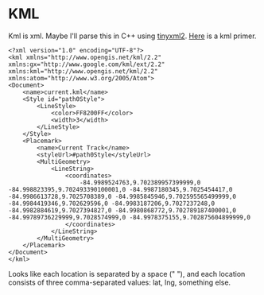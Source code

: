 # KML

Kml is xml. Maybe I'll parse this in C++ using [tinyxml2](https://github.com/leethomason/tinyxml2). [Here](https://developers.google.com/kml/documentation/kml_tut) is a kml primer.

```
<?xml version="1.0" encoding="UTF-8"?>
<kml xmlns="http://www.opengis.net/kml/2.2" xmlns:gx="http://www.google.com/kml/ext/2.2" xmlns:kml="http://www.opengis.net/kml/2.2" xmlns:atom="http://www.w3.org/2005/Atom">
<Document>
	<name>current.kml</name>
	<Style id="path0Style">
		<LineStyle>
			<color>FF8200FF</color>
			<width>3</width>
		</LineStyle>
	</Style>
	<Placemark>
		<name>Current Track</name>
		<styleUrl>#path0Style</styleUrl>
		<MultiGeometry>
			<LineString>
				<coordinates>
					-84.9989524763,9.702389957399999,0 -84.998823395,9.702493390100001,0 -84.9987180345,9.7025454417,0 -84.9986613728,9.7025708389,0 -84.9985845946,9.702595565499999,0 -84.9984419346,9.702629596,0 -84.9983187206,9.7027237248,0 -84.9982884619,9.7027394827,0 -84.9980868772,9.702789187400001,0 -84.99789736229999,9.7028574999,0 -84.9978375155,9.702875604899999,0 
				</coordinates>
			</LineString>
		</MultiGeometry>
	</Placemark>
</Document>
</kml>
```

Looks like each location is separated by a space (" "), and each location consists of three comma-separated values: lat, lng, something else.